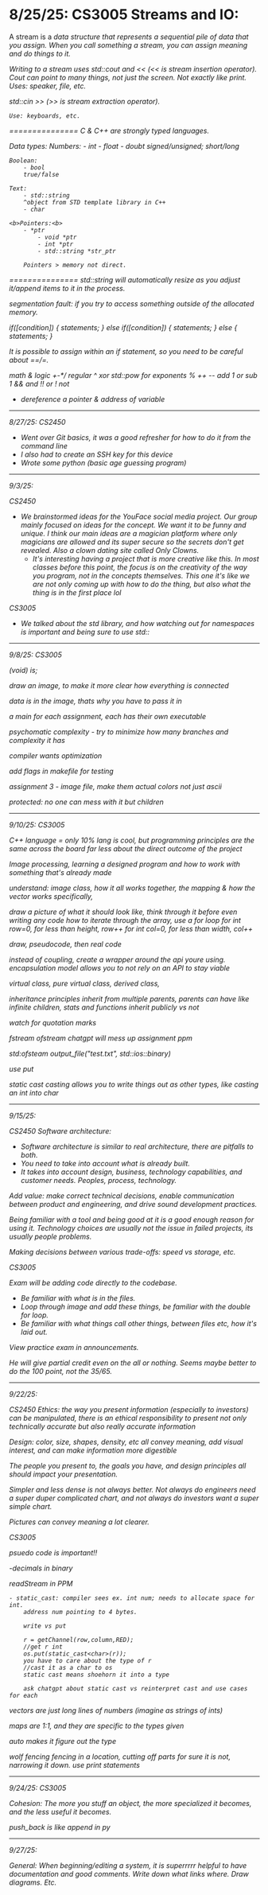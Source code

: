 
8/25/25: CS3005
Streams and IO:
===============

A stream is a <i>data structure<i> that represents a sequential pile of data that you assign. 
When you call something a stream, you can assign meaning and do things to it. 

Writing to a stream uses std::cout and << (<< is stream insertion operator). 
Cout can point to many things, not just the screen. 
Not exactly like print.
    Uses: speaker, file, etc.

std::cin >> (>> is stream extraction operator).

    Use: keyboards, etc.

===============
C & C++ are strongly typed languages.

Data types:
    Numbers:
        - int
        - float
        - doubt
        signed/unsigned; short/long

    Boolean: 
        - bool 
        true/false

    Text: 
        - std::string
        ^object from STD template library in C++
        - char

    <b>Pointers:<b> 
        - *ptr 
            - void *ptr
            - int *ptr
            - std::string *str_ptr

        Pointers > memory not direct. 

===============
std::string will automatically resize as you adjust it/append items to it in the process.

segmentation fault: if you try to access something outside of the allocated memory.



if([condition]) {
    statements;
} else if([condition]) {
    statements;
} else {
    statements;
}

It is possible to assign within an if statement, so you need to be careful about ==/=.


math & logic
+-*/ regular
^ xor
std::pow for exponents
% 
++ -- add 1 or sub 1
&& and 
!! or
! not

* dereference a pointer
& address of variable

--------------


8/27/25: CS2450

- Went over Git basics, it was a good refresher for how to do it from the command line
- I also had to create an SSH key for this device
- Wrote some python (basic age guessing program)

--------------

9/3/25: 

CS2450
- We brainstormed ideas for the YouFace social media project. Our group mainly focused on ideas for the concept. We want it to be funny and unique. I think our main ideas are a magician platform where only magicians are allowed and its super secure so the secrets don't get revealed. Also a clown dating site called Only Clowns.
    - It's interesting having a project that is more creative like this. In most classes before this point, the focus is on the creativity of the way you program, not in the concepts themselves. This one it's like we are not only coming up with how to do the thing, but also what the thing is in the first place lol

CS3005
- We talked about the std library, and how watching out for namespaces is important and being sure to use std::

--------------

9/8/25: CS3005

(void) is;

draw an image, to make it more clear how everything is connected 

data is in the image, thats why you have to pass it in

a main for each assignment, each has their own executable

psychomatic complexity - try to minimize how many branches and complexity it has

compiler wants optimization

add flags in makefile for testing

assignment 3 - image file, make them actual colors not just ascii

protected: no one can mess with it but children

--------------

9/10/25: CS3005

C++ language = only 10%
    lang is cool, but programming principles are the same across the board
    far less about the direct outcome of the project

Image processing, learning a designed program and how to work with something that's already made 


understand: 
image class, how it all works together, the mapping & how the vector works specifically, 

draw a picture of what it should look like, think through it before even writing any code
how to iterate through the array, use a for loop 
    for int row=0, for less than height, row++
        for int col=0, for less than width, col++

draw, pseudocode, then real code


instead of coupling, create a wrapper around the api youre using. encapsulation model
    allows you to not rely on an API to stay viable


virtual class, pure virtual class, derived class, 


inheritance principles
    inherit from multiple parents, parents can have like infinite children, stats and functions
    inherit publicly vs not
    

watch for quotation marks


fstream
ofstream
chatgpt will mess up assignment ppm 

std:ofsteam output_file("test.txt", std::ios::binary)

use put 

static cast
    casting allows you to write things out as other types, like casting an int into char
    

--------------

9/15/25:

CS2450
Software architecture:
- Software architecture is similar to real architecture, there are pitfalls to both.
- You need to take into account what is already built.
- It takes into account design, business, technology capabilities, and customer needs. Peoples, process, technology.

Add value: make correct technical decisions, enable communication between product and engineering, and drive sound development practices. 

Being familiar with a tool and being good at it is a good enough reason for using it. Technology choices are usually not the issue in failed projects, its usually people problems.

Making decisions between various trade-offs: speed vs storage, etc.

CS3005

Exam will be adding code directly to the codebase.

- Be familiar with what is in the files. 
- Loop through image and add these things, be familiar with the double for loop.
- Be familiar with what things call other things, between files etc, how it's laid out.

View practice exam in announcements.

He will give partial credit even on the all or nothing. Seems maybe better to do the 100 point, not the 35/65.

--------------

9/22/25:

CS2450
Ethics: the way you present information (especially to investors) can be manipulated, there is an ethical responsibility to present not only technically accurate but also really accurate information

Design: color, size, shapes, density, etc all convey meaning, add visual interest, and can make information more digestible

The people you present to, the goals you have, and design principles all should impact your presentation.

Simpler and less dense is not always better. Not always do engineers need a super duper complicated chart, and not always do investors want a super simple chart. 

Pictures can convey meaning a lot clearer.


CS3005

psuedo code is important!!

-decimals in binary


readStream in PPM

    - static_cast: compiler sees ex. int num; needs to allocate space for int. 
        address num pointing to 4 bytes. 

        write vs put

        r = getChannel(row,column,RED);
        //get r int
        os.put(static_cast<char>(r));
        you have to care about the type of r
        //cast it as a char to os
        static cast means shoehorn it into a type

        ask chatgpt about static cast vs reinterpret cast and use cases for each

vectors are just long lines of numbers (imagine as strings of ints)

maps are 1:1, and they are specific to the types given


auto makes it figure out the type

wolf fencing
fencing in a location, cutting off parts for sure it is not, narrowing it down. use print statements

--------------

9/24/25: CS3005

Cohesion:
    The more you stuff an object, the more specialized it becomes, and the less useful it becomes.

    
push_back is like append in py

--------------

9/27/25:

General:
When beginning/editing a system, it is superrrrr helpful to have documentation and good comments. Write down what links where. Draw diagrams. Etc. 



